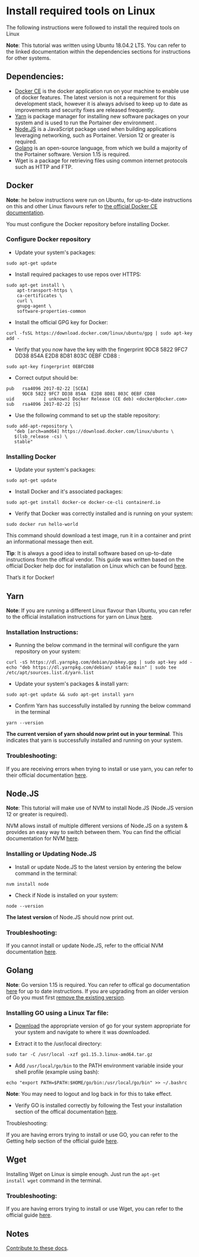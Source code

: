 # Install required tools on Linux

The following instructions were followed to install the required tools on Linux

<b>Note</b>: This tutorial was written using Ubuntu 18.04.2 LTS. You can refer to the linked documentation within the dependencies sections for instructions for other systems.

## Dependencies:

* [Docker CE](https://docs.docker.com/install/) is the docker application run on your machine to enable use of docker features. The latest version is not a requirement for this development stack, however it is always advised to keep up to date as improvements and security fixes are released frequently.
* ​[Yarn](https://yarnpkg.com/en/docs/install#mac-stable) is package manager for installing new software packages on your system and is used to run the Portainer dev environment .
* [Node.JS](https://nodejs.org/en/download/) is a JavaScript package used when building applications leveraging networking, such as Portainer. Version 12 or greater is required.
* [Golang](https://golang.org/dl/) is an open-source language, from which we build a majority of the Portainer software. Version 1.15 is required.
* Wget is a package for retrieving files using common internet protocols such as HTTP and FTP.

## Docker

<b>Note</b>: he below instructions were run on Ubuntu, for up-to-date instructions on this and other Linux flavours refer to [the official Docker CE documentation](https://docs.docker.com/install/).

You must configure the Docker repository before installing Docker.

### Configure Docker repository

* Update your system's packages:

```
sudo apt-get update
```

* Install required packages to use repos over HTTPS:

```
sudo apt-get install \
    apt-transport-https \
    ca-certificates \
    curl \
    gnupg-agent \
    software-properties-common
```

* Install the official GPG key for Docker:

```
curl -fsSL https://download.docker.com/linux/ubuntu/gpg | sudo apt-key add -
```

* Verify that you now have the key with the fingerprint 9DC8 5822 9FC7 DD38 854A E2D8 8D81 803C 0EBF CD88 :

```
sudo apt-key fingerprint 0EBFCD88
```

* Correct output should be:

```
pub   rsa4096 2017-02-22 [SCEA]
      9DC8 5822 9FC7 DD38 854A  E2D8 8D81 803C 0EBF CD88
uid           [ unknown] Docker Release (CE deb) <docker@docker.com>
sub   rsa4096 2017-02-22 [S]
```

* Use the following command to set up the stable repository:

```
sudo add-apt-repository \
   "deb [arch=amd64] https://download.docker.com/linux/ubuntu \
   $(lsb_release -cs) \
   stable"
```

### Installing Docker

* Update your system's packages:

```
sudo apt-get update
```

* Install Docker and it's associated packages:

```
sudo apt-get install docker-ce docker-ce-cli containerd.io
```

* Verify that Docker was correctly installed and is running on your system:

```
sudo docker run hello-world
```

This command should download a test image, run it in a container and print an informational message then exit.

<b>Tip</b>: It is always a good idea to install software based on up-to-date instructions from the offical vendor. This guide was written based on the official Docker help doc for installation on Linux which can be found [here](https://docs.docker.com/install/).

<k>That’s it for Docker!</k>

## Yarn

<b>Note</b>: If you are running a different Linux flavour than Ubuntu, you can refer to the official installation instructions for yarn on Linux [here](https://yarnpkg.com/en/docs/install).

### Installation Instructions:

* Running the below command in the terminal will configure the yarn repository on your system: 

```
curl -sS https://dl.yarnpkg.com/debian/pubkey.gpg | sudo apt-key add -
echo "deb https://dl.yarnpkg.com/debian/ stable main" | sudo tee /etc/apt/sources.list.d/yarn.list
```

* Update your system's packages & install yarn:

```
sudo apt-get update && sudo apt-get install yarn
```

* Confirm Yarn has successfully installed by running the below command in the terminal

```
yarn --version
```

<b>The current version of yarn should now print out in your terminal</b>. This indicates that yarn is successfully installed and running on your system.

### Troubleshooting:

If you are receiving errors when trying to install or use yarn, you can refer to their official documentation [here](https://yarnpkg.com/en/docs/install#mac-stable).

## Node.JS

<b>Note</b>: This tutorial will make use of NVM to install Node.JS (Node.JS version 12 or greater is required). 

NVM allows install of multiple different versions of Node.JS on a system & provides an easy way to switch between them. You can find the official documentation for NVM [here](https://github.com/creationix/nvm).

### Installing or Updating Node.JS

* Install or update Node.JS to the latest version by entering the below command in the terminal:

```
nvm install node
```

* Check if Node is installed on your system:

```
node --version
```

<b>The latest version</b> of Node.JS should now print out.

### Troubleshooting: 

If you cannot install or update Node.JS, refer to the official NVM documentation [here](https://github.com/creationix/nvm).

## Golang

<b>Note</b>: Go version 1.15 is required. You can refer to offical go documentation [here](https://golang.org/doc/install#install) for up to date instructions. If you are upgrading from an older version of Go you must first [remove the existing version](https://golang.org/doc/install#uninstall). 

### Installing GO using a Linux Tar file:

* [Download](https://golang.org/dl/) the appropriate version of go for your system appropriate for your system and navigate to where it was downloaded.

* Extract it to the /usr/local directory:

```
sudo tar -C /usr/local -xzf go1.15.3.linux-amd64.tar.gz
```

* Add <code>/usr/local/go/bin</code> to the PATH environment variable inside your shell profile (example using bash):

```
echo "export PATH=$PATH:$HOME/go/bin:/usr/local/go/bin" >> ~/.bashrc
```

<b>Note</b>: You may need to logout and log back in for this to take effect.

* Verify GO is installed correctly by following the Test your installation section of the offical documentation [here](https://golang.org/doc/code.html#Testing).

Troubleshooting: 

If you are having errors trying to install or use GO, you can refer to the Getting help section of the official guide [here](https://golang.org/doc/install#help).

## Wget

Installing Wget on Linux is simple enough. Just run the <code>apt-get install wget</code> command in the terminal.

### Troubleshooting: 

If you are having errors trying to install or use Wget, you can refer to the official guide [here](https://www.gnu.org/software/wget/manual/).

## Notes

[Contribute to these docs](https://github.com/portainer/portainer-docs/blob/master/contributing.md).